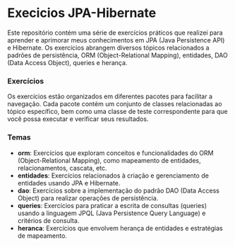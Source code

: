 # Execicios JPA-Hibernate

Este repositório contém uma série de exercícios práticos que realizei para aprender e aprimorar meus conhecimentos em JPA (Java Persistence API) e Hibernate.
Os exercícios abrangem diversos tópicos relacionados a padrões de persistência, ORM (Object-Relational Mapping), entidades, DAO (Data Access Object), queries e herança.

### Exercícios
Os exercícios estão organizados em diferentes pacotes para facilitar a navegação. 
Cada pacote contém um conjunto de classes relacionadas ao tópico específico, bem como uma classe 
de teste correspondente para que você possa executar e verificar seus resultados.

### Temas
- **orm**: Exercícios que exploram conceitos e funcionalidades do ORM (Object-Relational Mapping), como mapeamento de entidades, relacionamentos, cascata, etc.
- **entidades**: Exercícios relacionados à criação e gerenciamento de entidades usando JPA e Hibernate.
- **dao**: Exercícios sobre a implementação do padrão DAO (Data Access Object) para realizar operações de persistência.
- **queries**: Exercícios para praticar a escrita de consultas (queries) usando a linguagem JPQL (Java Persistence Query Language) e critérios de consulta.
- **heranca**: Exercícios que envolvem herança de entidades e estratégias de mapeamento.

